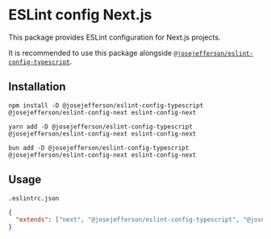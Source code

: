 # ESLint config Next.js

This package provides ESLint configuration for Next.js projects.

It is recommended to use this package alongside [`@josejefferson/eslint-config-typescript`](https://www.npmjs.com/package/@josejefferson/eslint-config-typescript).

## Installation

```fish
npm install -D @josejefferson/eslint-config-typescript @josejefferson/eslint-config-next eslint-config-next

yarn add -D @josejefferson/eslint-config-typescript @josejefferson/eslint-config-next eslint-config-next

bun add -D @josejefferson/eslint-config-typescript @josejefferson/eslint-config-next eslint-config-next
```

## Usage

`.eslintrc.json`

```json
{
  "extends": ["next", "@josejefferson/eslint-config-typescript", "@josejefferson/eslint-config-next"]
}
```
